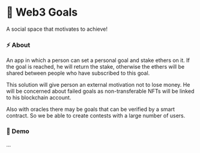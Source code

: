 # 🎯 Web3 Goals

A social space that motivates to achieve!

### ⚡ About

An app in which a person can set a personal goal and stake ethers on it. If the goal is reached, he will return the stake, otherwise the ethers will be shared between people who have subscribed to this goal.

This solution will give person an external motivation not to lose money. He will be concerned about failed goals as non-transferable NFTs will be linked to his blockchain account.

Also with oracles there may be goals that can be verified by a smart contract. So we be able to create contests with a large number of users.

### 🔗 Demo

...